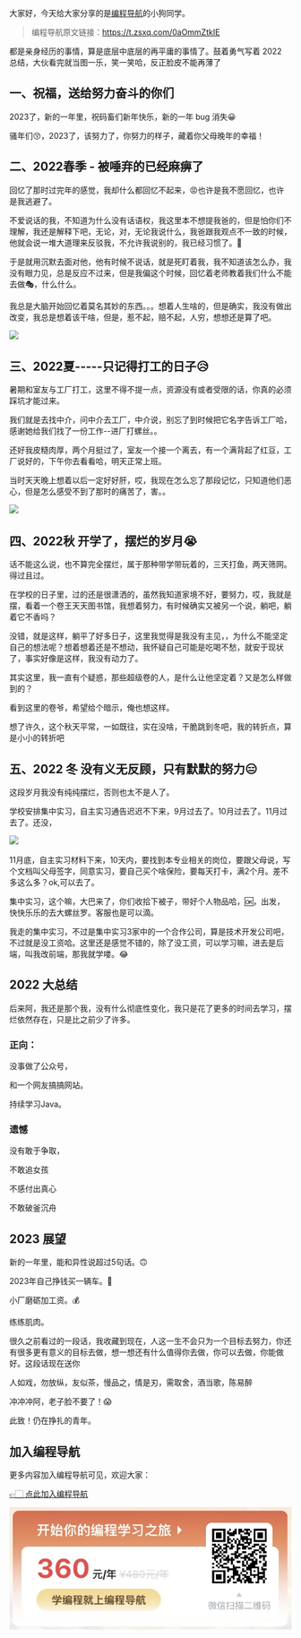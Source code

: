 大家好，今天给大家分享的是[编程导航](https://mp.weixin.qq.com/s?__biz=MzI1NDczNTAwMA==&mid=2247524980&idx=2&sn=9ddcdb6c52aa096ed4c5ad0ced946a7d&chksm=e9c28583deb50c95f3c2665713a8bbc372c68332b3bfb846cf4b23af3f1cc07164832a291335&token=689599617&lang=zh_CN&scene=21#wechat_redirect)的小狗同学。

> 编程导航原文链接：https://t.zsxq.com/0aOmmZtkIE

都是亲身经历的事情，算是底层中底层的再平庸的事情了。鼓着勇气写着 2022 总结，大伙看完就当图一乐，笑一笑哈，反正脸皮不能再薄了

## 一、祝福，送给努力奋斗的你们


2023了，新的一年里，祝码畜们新年快乐，新的一年 bug 消失😀


骚年们😚，2023了，该努力了，你努力的样子，藏着你父母晚年的幸福！



## 二、2022春季 - 被唾弃的已经麻痹了


回忆了那时过完年的感觉，我却什么都回忆不起来，😡也许是我不愿回忆，也许是我逃避了。


不爱说话的我，不知道为什么没有话语权，我这里本不想提我爸的，但是怕你们不理解，我还是解释下吧，无论，对，无论我说什么，我爸跟我观点不一致的时候，他就会说一堆大道理来反驳我，不允许我说别的，我已经习惯了。👼



于是就用沉默去面对他，他有时候不说话，就是死盯着我，我不知道该怎么办，我没有眼力见，总是反应不过来，但是我偏这个时候，回忆着老师教着我们什么不能去做🎭，什么什么。



我总是大脑开始回忆着莫名其妙的东西。。。想着人生啥的，但是确实，我没有做出改变，我总是想着该干啥，但是，惹不起，赔不起，人穷，想想还是算了吧。

![](https://files.mdnice.com/user/31817/3db7ee78-b7b4-4df5-8162-4cbfe90a2ac7.png)



## 三、2022夏-----只记得打工的日子😥


暑期和室友与工厂打工，这里不得不提一点，资源没有或者受限的话，你真的必须踩坑才能过来。



我们就是去找中介，问中介去工厂，中介说，别忘了到时候把它名字告诉工厂哈，感谢她给我们找了一份工作--进厂打螺丝。。



还好我皮糙肉厚，两个月挺过了，室友一个接一个离去，有一个满背起了红豆，工厂说好的，下午你去看看哈，明天正常上班。



当时天天晚上想着以后一定好好肝，哎，我现在怎么忘了那段记忆，只知道他们恶心，但是怎么感受不到了那时的痛苦了，害。。


![](https://files.mdnice.com/user/31817/9ba7aa5a-ed21-4800-a8e6-adaf050a9370.png)













## 四、2022秋 开学了，摆烂的岁月😭


话不能这么说，也不算完全摆烂，属于那种带学带玩着的，三天打鱼，两天筛网。得过且过。



在学校的日子里，过的还是很潇洒的，虽然我知道家境不好，要努力，哎，我就是摆，看着一个卷王天天图书馆，我想着努力，有时候确实又被另一个说，躺吧，躺着它不香吗？



没错，就是这样，躺平了好多日子，这里我觉得是我没有主见，，为什么不能坚定自己的想法呢？想着想着还是不想动，我怀疑自己可能是吃喝不愁，就安于现状了，事实好像是这样，我没有动力了。



其实这里，我一直有个疑惑，那些超级卷的人，是什么让他坚定着？又是怎么样做到的？

看到这里的卷爷，希望给个暗示，俺也想这样。



想了许久，这个秋天平常，一如既往，实在没啥，干脆跳到冬吧，我的转折点，算是小小的转折吧



## 五、2022 冬 没有义无反顾，只有默默的努力😑


这段岁月我没有纯纯摆烂，否则也太不是人了。



学校安排集中实习，自主实习通告迟迟不下来，9月过去了。10月过去了。11月过去了。还没，


![](https://files.mdnice.com/user/31817/fdd71d44-bb20-4729-a674-cd2e84e67a9e.png)




11月底，自主实习材料下来，10天内，要找到本专业相关的岗位，要跟父母说，写个文档叫父母签字，同意实习，要自己买个啥保险，要每天打卡，满2个月。差不多这么多？ok,可以去了。



集中实习，这个嘛，大巴来了，你们收拾下被子，带好个人物品哈，🆗，出发，快快乐乐的去大螺丝罗。客服也是可以滴。



我走的集中实习，不过是集中实习3家中的一个合作公司，算是技术开发公司吧，不过就是没工资哈。这里还是感觉不错的，除了没工资，可以学习嘛，进去是后端，叫我改前端，那我就学喽。😂





## 2022 大总结


后来阿，我还是那个我，没有什么彻底性变化，我只是花了更多的时间去学习，摆烂依然存在，只是比之前少了许多。



### 正向：


没事做了公众号，



和一个网友搞搞网站。



持续学习Java。



### 遗憾


没有敢于争取，



不敢追女孩



不感付出真心



不敢破釜沉舟



## 2023 展望


新的一年里，能和异性说超过5句话。🙃



2023年自己挣钱买一辆车。🚗



小厂磨砺加工资。💰



练练肌肉。



很久之前看过的一段话，我收藏到现在，人这一生不会只为一个目标去努力，你还有很多更有意义的目标去做，想一想还有什么值得你去做，你可以去做，你能做好。这段话现在送你



人如戏，勿放纵，友似茶，慢品之，情是刃，需取舍，酒当歌，陈易醉



冲冲冲阿，老子脸不要了！😱



此致！仍在挣扎的青年。

## 加入编程导航

更多内容加入编程导航可见，欢迎大家：

[👉🏻 点此加入编程导航](https://yuyuanweb.feishu.cn/wiki/SDtMwjR1DituVpkz5MLc3fZLnzb)

![微信扫码领券加入](../../../image/join_us.png)
